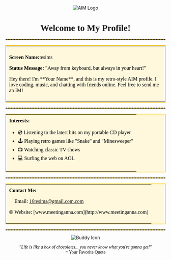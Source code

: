 <!-- AIM Profile Style README -->

<!-- Header Section: AIM Logo and Greeting -->
<p align="center">
  <img src="https://via.placeholder.com/200x80?text=AIM+Logo" alt="AIM Logo">
</p>

<h1 align="center" style="font-family: 'Comic Sans MS', cursive;">
  Welcome to My Profile!
</h1>

<!-- Divider -->
<hr style="border: 1px dashed #FFCC00;">

<!-- About Me Section -->
<table align="center" width="600" style="border: 2px solid #FFCC00; background-color: #FFF8DC;">
  <tr>
    <td style="padding: 10px; font-family: 'Comic Sans MS', cursive; color: #000;">
      <!-- Insert your introduction here -->
      <p><b>Screen Name:</b>tesims</p>
      <p><b>Status Message:</b> "Away from keyboard, but always in your heart!"</p>
      <p>Hey there! I'm **Your Name**, and this is my retro-style AIM profile. I love coding, music, and chatting with friends online. Feel free to send me an IM!</p>
    </td>
  </tr>
</table>

<!-- Divider -->
<hr style="border: 1px dashed #FFCC00;">

<!-- Interests Section -->
<table align="center" width="600" style="border: 2px solid #FFCC00; background-color: #FFF8DC;">
  <tr>
    <td style="padding: 10px; font-family: 'Comic Sans MS', cursive; color: #000;">
      <b>Interests:</b>
      <ul>
        <li>💿 Listening to the latest hits on my portable CD player</li>
        <li>🕹️ Playing retro games like "Snake" and "Minesweeper"</li>
        <li>📺 Watching classic TV shows</li>
        <li>💻 Surfing the web on AOL</li>
      </ul>
    </td>
  </tr>
</table>

<!-- Divider -->
<hr style="border: 1px dashed #FFCC00;">

<!-- Contact Section -->
<table align="center" width="600" style="border: 2px solid #FFCC00; background-color: #FFF8DC;">
  <tr>
    <td style="padding: 10px; font-family: 'Comic Sans MS', cursive; color: #000;">
      <b>Contact Me:</b>
      <p>📧 Email: <a href="mailto:16tesims@gmail.com">16tesims@gmail.com.com</a></p>
      <p>🌐 Website: [www.meetinganna.com](http://www.meetinganna.com)</p>
    </td>
  </tr>
</table>

<!-- Divider -->
<hr style="border: 1px dashed #FFCC00;">

<!-- Buddy Icon and Footer -->
<p align="center">
  <img src="https://via.placeholder.com/50x50?text=Buddy+Icon" alt="Buddy Icon">
</p>

<p align="center" style="font-family: 'Comic Sans MS', cursive; color: #000;">
  <i>"Life is like a box of chocolates... you never know what you're gonna get!"</i><br>
  ~ Your Favorite Quote
</p>

